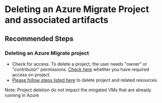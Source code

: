 <properties
  pagetitle="Deleting an Azure Migrate Project and associated artifacts&#xD;"
  description="Deleting an Azure Migrate Project and associated artifacts"
  service="microsoft.migrate"
  resource="migrateprojects"
  ms.author="shsaluja,panshar"
  selfhelptype="Generic"
  supporttopicids="32683731"
  resourcetags=""
  productpesids="16348"
  cloudenvironments="public,fairfax,usnat,ussec"
  articleid="523af262-4b6b-4499-8234-74d8e16929ad"
  ownershipid="Compute_AzureMigrate" />
# Deleting an Azure Migrate Project and associated artifacts

## **Recommended Steps**  

### **Deleting an Azure Migrate project**

* Check for access. To delete a project, the user needs "owner" or "contributor" permissions. [Check here](https://docs.microsoft.com/azure/role-based-access-control/check-access) whether you have required access on project.
* [Please follow steps listed here](https://docs.microsoft.com/azure/migrate/how-to-delete-project) to delete project and related resources

Note: Project deletion do not impact the mirgated VMs that are already running in Azure